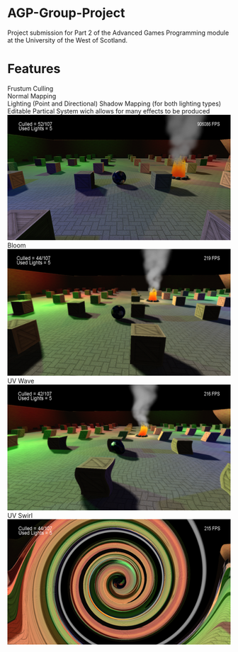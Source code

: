 # AGP-Group-Project
Project submission for Part 2 of the Advanced Games Programming module at the University of the West of Scotland.

# Features
Frustum Culling  
Normal Mapping  
Lighting (Point and Directional)
Shadow Mapping (for both lighting types)  
Editable Partical System wich allows for many effects to be produced  
![Alt text](/Screenshots/AllLightsandShadows.png?raw=true) 
Bloom  
![Alt text](/Screenshots/Bloom.png?raw=true)  
UV Wave  
![Alt text](/Screenshots/Wave.png?raw=true)  
UV Swirl  
![Alt text](/Screenshots/Swirl.png?raw=true)  
